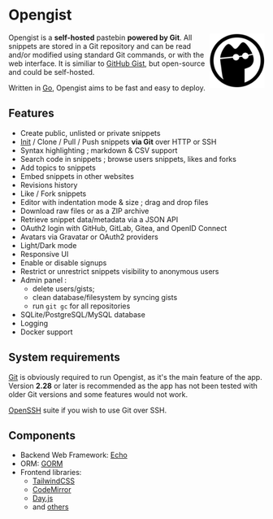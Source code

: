 # Opengist

<img height="108px" src="https://raw.githubusercontent.com/thomiceli/opengist/master/public/opengist.svg" alt="Opengist" align="right" />

Opengist is a **self-hosted** pastebin **powered by Git**. All snippets are stored in a Git repository and can be
read and/or modified using standard Git commands, or with the web interface. 
It is similiar to [GitHub Gist](https://gist.github.com/), but open-source and could be self-hosted.

Written in [Go](https://go.dev), Opengist aims to be fast and easy to deploy.


## Features

* Create public, unlisted or private snippets
* [Init](usage/init-via-git.md) / Clone / Pull / Push snippets **via Git** over HTTP or SSH
* Syntax highlighting ; markdown & CSV support
* Search code in snippets ; browse users snippets, likes and forks
* Add topics to snippets
* Embed snippets in other websites
* Revisions history
* Like / Fork snippets
* Editor with indentation mode & size ; drag and drop files
* Download raw files or as a ZIP archive
* Retrieve snippet data/metadata via a JSON API
* OAuth2 login with GitHub, GitLab, Gitea, and OpenID Connect
* Avatars via Gravatar or OAuth2 providers
* Light/Dark mode
* Responsive UI
* Enable or disable signups
* Restrict or unrestrict snippets visibility to anonymous users
* Admin panel : 
  * delete users/gists; 
  * clean database/filesystem by syncing gists
  * run `git gc` for all repositories
* SQLite/PostgreSQL/MySQL database
* Logging
* Docker support


## System requirements

[Git](https://git-scm.com/download) is obviously required to run Opengist, as it's the main feature of the app.
Version **2.28** or later is recommended as the app has not been tested with older Git versions and some features would not work.

[OpenSSH](https://www.openssh.com/) suite if you wish to use Git over SSH.


## Components

* Backend Web Framework: [Echo](https://echo.labstack.com/)
* ORM: [GORM](https://gorm.io/)
* Frontend libraries:
  * [TailwindCSS](https://tailwindcss.com/)
  * [CodeMirror](https://codemirror.net/)
  * [Day.js](https://day.js.org/)
  * and [others](/package.json)
